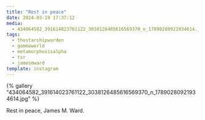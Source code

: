 ```yaml
---
title: "Rest in peace"
date: 2024-03-19 17:37:12
media:
  - 434064582_391614023761122_3038126485616569370_n_17890280921934614.jpg
tags:
  - thestarshipwarden
  - gammaworld
  - metamorphosisalpha
  - tsr
  - jamesmward
template: instagram
---
```


{% gallery "434064582_391614023761122_3038126485616569370_n_17890280921934614.jpg" %}

Rest in peace, James M. Ward. 


